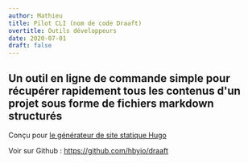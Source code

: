 ```yaml
---
author: Mathieu
title: Pilot CLI (nom de code Draaft)
overtitle: Outils développeurs
date: 2020-07-01
draft: false
---
```


## Un outil en ligne de commande simple pour récupérer rapidement tous les contenus d'un projet sous forme de fichiers markdown structurés


Conçu pour <a href="https://gohugo.io/">le générateur de site statique Hugo</a>

Voir sur Github : <a href="https://github.com/hbyio/draaft">https://github.com/hbyio/draaft</a> 


<script id="asciicast-azpIqppLtBwm9suR9vTD4xRyZ" src="https://asciinema.org/a/azpIqppLtBwm9suR9vTD4xRyZ.js" async></script>
<iframe src="https://asciinema.org/a/azpIqppLtBwm9suR9vTD4xRyZ/embed?" id="asciicast-iframe-azpIqppLtBwm9suR9vTD4xRyZ" name="asciicast-iframe-azpIqppLtBwm9suR9vTD4xRyZ" scrolling="no" allowfullscreen="true" style="overflow: hidden; margin: 0px; border: 0px; display: inline-block; width: 0px; float: none; visibility: visible; height: 0px;"></iframe>


